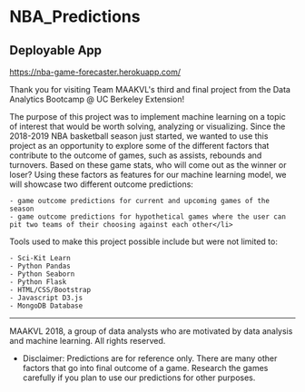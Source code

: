 # NBA_Predictions

## Deployable App

https://nba-game-forecaster.herokuapp.com/

Thank you for visiting Team MAAKVL's third and final project from the Data Analytics Bootcamp @ UC Berkeley Extension!

The purpose of this project was to implement machine learning on a topic of interest that would be worth solving, analyzing or visualizing. Since the 2018-2019 NBA basketball season just started, we wanted to use this project as an opportunity to explore some of the different factors that contribute to the outcome of games, such as assists, rebounds and turnovers. Based on these game stats, who will come out as the winner or loser? Using these factors as features for our machine learning model, we will showcase two different outcome predictions:

    - game outcome predictions for current and upcoming games of the season
    - game outcome predictions for hypothetical games where the user can pit two teams of their choosing against each other</li>

Tools used to make this project possible include but were not limited to:

    - Sci-Kit Learn
    - Python Pandas
    - Python Seaborn
    - Python Flask
    - HTML/CSS/Bootstrap
    - Javascript D3.js
    - MongoDB Database

---------------------------------------------------------------

MAAKVL 2018, a group of data analysts who are motivated by data analysis and machine learning. All rights reserved.
* Disclaimer: Predictions are for reference only. There are many other factors that go into final outcome of a game. Research the games carefully if you plan to use our predictions for other purposes.
